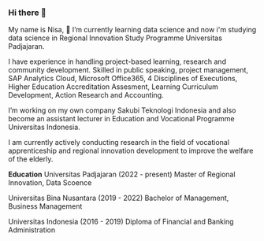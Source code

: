 ### Hi there 👋 
My name is Nisa,  🌱 I’m currently learning data science and now i'm studying data science in Regional Innovation Study Programme Universitas Padjajaran. 

I have experience in handling project-based learning, research and community development. Skilled in public speaking, project management, SAP Analytics Cloud, Microsoft Office365, 4 Disciplines of Executions, Higher Education Accreditation Assesment, Learning Curriculum Development, Action Research and Accounting.

I’m working on my own company Sakubi Teknologi Indonesia and also become an assistant lecturer in Education and Vocational Programme Universitas Indonesia. 

I am currently actively conducting research in the field of vocational apprenticeship and regional innovation development to improve the welfare of the elderly.

**Education**
Universitas Padjajaran (2022 - present)
  Master of Regional Innovation, Data Scoence

Universitas Bina Nusantara (2019 - 2022)
  Bachelor of Management, Business Management

Universitas Indonesia (2016 - 2019)
  Diploma of Financial and Banking Administration
  

<!--
**nisaismundariwildan/nisaismundariwildan** is a ✨ _special_ ✨ repository because its `README.md` (this file) appears on your GitHub profile.

Here are some ideas to get you started:

- 🔭
- 📫 How to reach me: nisa22005@mail.unpad.ac.id
- 😄 Pronouns: ...
- ⚡ Fun fact: ...
-->
